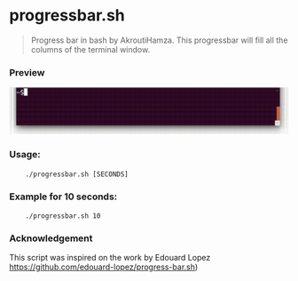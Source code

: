 
# progressbar.sh

> Progress bar in bash by AkroutiHamza.
This progressbar will fill all the columns of the terminal window.

### Preview
![LoadingBar.sh in action on terminal](https://raw.githubusercontent.com/AkroutiHamza/LoadingBar/master/progressbar.gif)

### Usage:
        ./progressbar.sh [SECONDS] 

### Example for 10 seconds:
        ./progressbar.sh 10

### Acknowledgement
This script was inspired on the work by Edouard Lopez https://github.com/edouard-lopez/progress-bar.sh)

